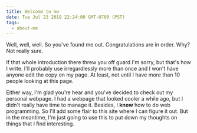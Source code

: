 ```yaml
---
title: Welcome to me
date: Tue Jul 23 2019 22:24:00 GMT-0700 (PST)
tags:
  - about-me
---
```


Well, well, well. So you've found me out. Congratulations are in order. Why? Not really sure.

If that whole introduction there threw you off guard I'm sorry, but that's how I write. I'll probably use irregardlessly more than once and I won't have anyone edit the copy on my page. At least, not until I have more than 10 people looking at this page.

Either way, I'm glad you're hear and you've decided to check out my personal webpage. I had a webpage that looked cooler a while ago, but I didn't really have time to manage it. Besides, I <b>know</b> how to do web programming. So I'll add some flair to this site where I can figure it out. But in the meantime, I'm just going to use this to put down my thoughts on things that I find interesting.
